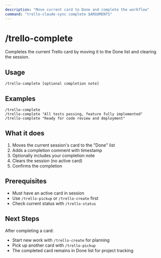 ```yaml
---
description: "Move current card to Done and complete the workflow"
command: "trello-claude-sync complete $ARGUMENTS"
---
```


# /trello-complete

Completes the current Trello card by moving it to the Done list and clearing the session.

## Usage

```
/trello-complete [optional completion note]
```

## Examples

```
/trello-complete
/trello-complete "All tests passing, feature fully implemented"
/trello-complete "Ready for code review and deployment"
```

## What it does

1. Moves the current session's card to the "Done" list
2. Adds a completion comment with timestamp
3. Optionally includes your completion note
4. Clears the session (no active card)
5. Confirms the completion

## Prerequisites

- Must have an active card in session
- Use `/trello-pickup` or `/trello-create` first
- Check current status with `/trello-status`

## Next Steps

After completing a card:
- Start new work with `/trello-create` for planning
- Pick up another card with `/trello-pickup`
- The completed card remains in Done list for project tracking